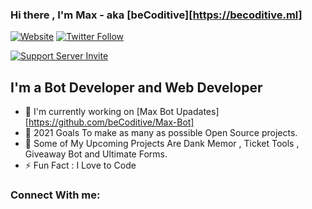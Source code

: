 ### Hi there , I'm Max - aka [beCoditive][https://becoditive.ml]

[![Website](https://img.shields.io/website?label=beCoditive&style=for-the-badge&url=https%3A%2F%2Fbecoditive.ml)](https://becoditive.ml)
[![Twitter Follow](https://img.shields.io/twitter/follow/BCoditive?color=1DA1F2&logo=twitter&style=for-the-badge)](https://twitter.com/BCoditive)

[![Support Server Invite](https://img.shields.io/discord/760922672519184384.svg?color=7289da&label=beCoditive&logo=discord&style=flat-square)](https://discord.gg/5JtJFEcZeP)


## I'm a Bot Developer and Web Developer
- 🤖 I'm currently working on [Max Bot Upadates][https://github.com/beCoditive/Max-Bot]
- 🥅 2021 Goals To make as many as possible Open Source projects.
- 🤖 Some of My Upcoming Projects Are Dank Memor , Ticket Tools , Giveaway Bot and Ultimate Forms.
- ⚡ Fun Fact : I Love to Code

### Connect With me: 

